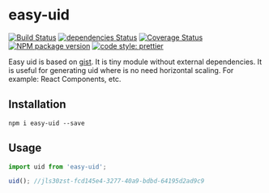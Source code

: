 # easy-uid

[![Build Status](https://travis-ci.org/mjancarik/easy-uid.svg?branch=master)](https://travis-ci.org/mjancarik/easy-uid) [![dependencies Status](https://david-dm.org/mjancarik/easy-uid/status.svg)](https://david-dm.org/mjancarik/easy-uid)
[![Coverage Status](https://coveralls.io/repos/github/mjancarik/easy-uid/badge.svg?branch=master)](https://coveralls.io/github/mjancarik/easy-uid?branch=master)
[![NPM package version](https://img.shields.io/npm/v/easy-uid/latest.svg)](https://www.npmjs.com/package/easy-uid)
[![code style: prettier](https://img.shields.io/badge/code_style-prettier-ff69b4.svg?style=flat-square)](https://github.com/prettier/prettier)

Easy uid is based on [gist](https://gist.github.com/jed/982883). It is tiny module without external dependencies. It is useful for generating uid where is no need horizontal scaling. For example: React Components, etc.

## Installation

```
npm i easy-uid --save
```

## Usage

``` javascript
import uid from 'easy-uid';

uid(); //jls30zst-fcd145e4-3277-40a9-bdbd-64195d2ad9c9
```
